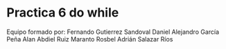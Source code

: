 # Practica 6 do while
Equipo formado por:
Fernando Gutierrez Sandoval
Daniel Alejandro García Peña
Alan Abdiel Ruiz Maranto
Rosbel Adrián Salazar Ríos
